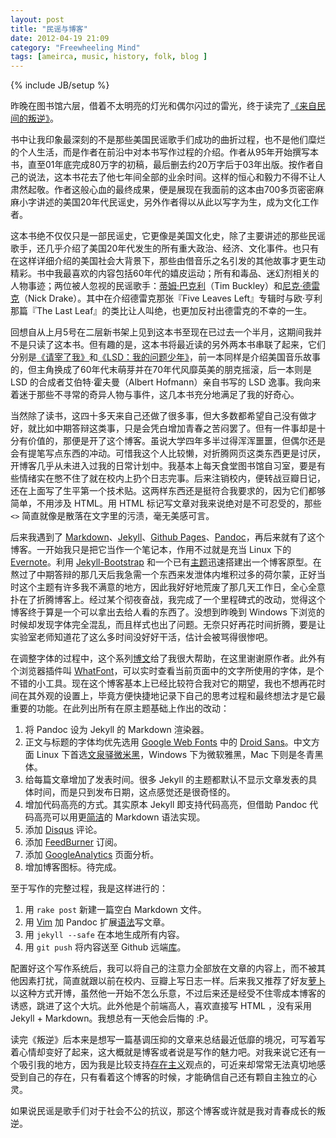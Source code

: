 ```yaml
---
layout: post
title: "民谣与博客"
date: 2012-04-19 21:09
category: "Freewheeling Mind"
tags: [ameirca, music, history, folk, blog ]
---
```

{% include JB/setup %}

昨晚在图书馆六层，借着不太明亮的灯光和偶尔闪过的雷光，终于读完了[《来自民间的叛逆》][rebel]。

书中让我印象最深刻的不是那些美国民谣歌手们成功的曲折过程，也不是他们糜烂的个人生活，而是作者在前沿中对本书写作过程的介绍。作者从95年开始撰写本书，直至01年底完成80万字的初稿，最后删去约20万字后于03年出版。按作者自己的说法，这本书花去了他七年间全部的业余时间。这样的恒心和毅力不得不让人肃然起敬。作者这般心血的最终成果，便是展现在我面前的这本由700多页密密麻麻小字讲述的美国20年代民谣史，另外作者得以从此以写字为生，成为文化工作者。

这本书绝不仅仅只是一部民谣史，它更像是美国文化史，除了主要讲述的那些民谣歌手，还几乎介绍了美国20年代发生的所有重大政治、经济、文化事件。也只有在这样详细介绍的美国社会大背景下，那些由借音乐之名引发的其他故事才更生动精彩。书中我最喜欢的内容包括60年代的嬉皮运动；所有和毒品、迷幻剂相关的人物事迹；两位被人忽视的民谣歌手：[蒂姆·巴克利][tim]（Tim Buckley）和[尼克·德雷克][nick]（Nick Drake）。其中在介绍德雷克那张『Five Leaves Left』专辑时与欧·亨利那篇『The Last Leaf』的类比让人叫绝，也更加反衬出德雷克的不幸的一生。

回想自从上月5号在二层新书架上见到这本书至现在已过去一个半月，这期间我并不是只读了这本书。但有趣的是，这本书将最近读的另外两本书串联了起来，它们分别是[《请宰了我》][kill]和[《LSD：我的问题少年》][lsd]，前一本同样是介绍美国音乐故事的，但主角换成了60年代末萌芽并在70年代风靡英美的朋克摇滚，后一本则是 LSD 的合成者艾伯特·霍夫曼（Albert Hofmann）亲自书写的 LSD 逸事。我向来着迷于那些不寻常的奇异人物与事件，这几本书充分地满足了我的好奇心。

   [rebel]: http://book.douban.com/subject/3178741/
   [tim]: http://en.wikipedia.org/wiki/Tim_Buckley
   [nick]: http://music.douban.com/musician/102593/
   [kill]: http://book.douban.com/subject/1223765/
   [lsd]: http://book.douban.com/subject/2090728/

当然除了读书，这四十多天来自己还做了很多事，但大多数都希望自己没有做才好，就比如中期答辩这类事，只是会凭白增加青春之苦闷罢了。但有一件事却是十分有价值的，那便是开了这个博客。虽说大学四年多半过得浑浑噩噩，但偶尔还是会有提笔写点东西的冲动。可惜我这个人比较懒，对折腾网页这类东西更是讨厌，开博客几乎从未进入过我的日常计划中。我基本上每天食堂图书馆自习室，要是有些情绪实在憋不住了就在校内上扔个日志完事。后来注销校内，便转战豆瓣日记，还在上面写了生平第一个技术贴。这两样东西还是挺符合我要求的，因为它们都够简单，不用涉及 HTML。用 HTML 标记写文章对我来说绝对是不可忍受的，那些 `<>` 简直就像是散落在文字里的污渍，毫无美感可言。

后来我遇到了 [Markdown][]、[Jekyll][]、[Github Pages][]、[Pandoc][]，再后来就有了这个博客。一开始我只是把它当作一个笔记本，作用不过就是充当 Linux 下的 [Evernote][]。利用 [Jekyll-Bootstrap][] 和一个已有[主题][theme]迅速搭建出一个博客原型。在熬过了中期答辩的那几天后我急需一个东西来发泄体内堆积过多的荷尔蒙，正好当时这个主题有许多我不满意的地方，因此我好好地荒废了那几天工作日，全心全意扑在了折腾博客上。经过某个彻夜奋战，我完成了一个里程碑式的改动，觉得这个博客终于算是一个可以拿出去给人看的东西了。没想到昨晚到 Windows 下浏览的时候却发现字体完全混乱，而且样式也出了问题。无奈只好再花时间折腾，要是让实验室老师知道花了这么多时间没好好干活，估计会被骂得很惨吧。

在调整字体的过程中，这个系列[博文][font-posts]给了我很大帮助，在这里谢谢原作者。此外有个浏览器插件叫 [WhatFont][]，可以实时查看当前页面中的文字所使用的字体，是个不错的小工具。现在这个博客基本上已经比较符合我对它的期望，我也不想再花时间在其外观的设置上，毕竟方便快捷地记录下自己的思考过程和最终想法才是它最重要的功能。在此列出所有在原主题基础上作出的改动：

1. 将 Pandoc 设为 Jekyll 的 Markdown 渲染器。
2. 正文与标题的字体均优先选用 [Google Web Fonts][] 中的 [Droid Sans][droid]。中文方面 Linux 下首选[文泉驿微米黑][wenquanyi]，Windows 下为微软雅黑，Mac 下则是冬青黑体。
3. 给每篇文章增加了发表时间。很多 Jekyll 的主题都默认不显示文章发表的具体时间，而是只到发布日期，这点感觉还是很奇怪的。
4. 增加代码高亮的方式。其实原本 Jekyll 即支持代码高亮，但借助 Pandoc 代码高亮可以用更[简洁][pandoc-markdown]的 Markdown 语法实现。
5. 添加 [Disqus][] 评论。
6. 添加 [FeedBurner][] 订阅。
7. 添加 [GoogleAnalytics][] 页面分析。 
8. 增加博客图标。待完成。

至于写作的完整过程，我是这样进行的：

1. 用 `rake post` 新建一篇空白 Markdown 文件。
2. 用 [Vim][] 加 Pandoc 扩展[语法][pandoc-markdown]写文章。
3. 用 `jekyll --safe` 在本地生成所有内容。
4. 用 `git push` 将内容送至 Github 远端[库][repo]。

配置好这个写作系统后，我可以将自己的注意力全部放在文章的内容上，而不被其他因素打扰，简直就跟以前在校内、豆瓣上写日志一样。后来我又推荐了好友[萝卜][marcie]以这种方式开博，虽然他一开始不怎么乐意，不过后来还是经受不住零成本博客的诱惑，跳进了这个大坑。此外他是个前端高人，喜欢直接写 HTML ，没有采用 Jekyll + Markdown。我想总有一天他会后悔的 :P。

读完《叛逆》后本来是想写一篇基调压抑的文章来总结最近低靡的境况，可写着写着心情却变好了起来，这大概就是博客或者说是写作的魅力吧。对我来说它还有一个吸引我的地方，因为我是比较支持[存在主义][exist]观点的，可近来却常常无法真切地感受到自己的存在，只有看着这个博客的时候，才能确信自己还有颗自主独立的心灵。

如果说民谣是歌手们对于社会不公的抗议，那这个博客或许就是我对青春成长的叛逆。

   [Markdown]: http://wowubuntu.com/markdown/index.html
   [Jekyll]: http://jekyllrb.com
   [Github Pages]: http://pages.github.com
   [Pandoc]: http://johnmacfarlane.net/pandoc
   [Evernote]: http://www.evernote.com
   [Jekyll-Bootstrap]: http://jekyllbootstrap.com
   [Google Web Fonts]: http://www.google.com/webfonts
   [theme]: http://themes.jekyllbootstrap.com/preview/the-minimum
   [font-posts]: http://www.cnblogs.com/ruxpinsp1/archive/2008/04/29/font-in-front-end-development-1.html
   [WhatFont]: http://chengyinliu.com/whatfont.html
   [wenquanyi]: http://wenq.org/index.cgi?MicroHei
   [droid]: http://www.google.com/webfonts/specimen/Droid+Sans
   [pandoc-markdown]: http://johnmacfarlane.net/pandoc/README.html 
   [Disqus]: http://disqus.com
   [FeedBurner]: http://feedburner.google.com
   [GoogleAnalytics]: http://www.google.com/analytics
   [Vim]: http://www.vim.org
   [repo]: http://yangzetian.github.com/YangBlog
   [marcie]: http://marcieinred.github.com
   [exist]: http://zh.wikipedia.org/zh/%E5%AD%98%E5%9C%A8%E4%B8%BB%E4%B9%89
   
